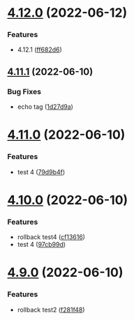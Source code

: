 # [4.12.0](https://github.com/Hussein-Attie/APT3/compare/v4.11.1...v4.12.0) (2022-06-12)


### Features

* 4.12.1 ([ff682d6](https://github.com/Hussein-Attie/APT3/commit/ff682d6b085cb3972c587d7f9fe4f5a133a251ad))



## [4.11.1](https://github.com/Hussein-Attie/APT3/compare/v4.11.0...v4.11.1) (2022-06-10)


### Bug Fixes

* echo tag ([1d27d9a](https://github.com/Hussein-Attie/APT3/commit/1d27d9af0eef956190f84d3e268cf9e79a0c49e6))



# [4.11.0](https://github.com/Hussein-Attie/APT3/compare/v4.10.0...v4.11.0) (2022-06-10)


### Features

* test 4  ([79d9b4f](https://github.com/Hussein-Attie/APT3/commit/79d9b4f0c8deb0f269ebad9060facc7ea4ab31eb))



# [4.10.0](https://github.com/Hussein-Attie/APT3/compare/v4.9.0...v4.10.0) (2022-06-10)


### Features

* rollback test4 ([cf13616](https://github.com/Hussein-Attie/APT3/commit/cf13616e9bf26be1630d7d57f02201eaca1c44bb))
* test 4 ([97cb99d](https://github.com/Hussein-Attie/APT3/commit/97cb99d70fb36e29bb8558f14cf57b3156f825cb))



# [4.9.0](https://github.com/Hussein-Attie/APT3/compare/v4.8.0...v4.9.0) (2022-06-10)


### Features

* rollback test2  ([f281f48](https://github.com/Hussein-Attie/APT3/commit/f281f4838a232f528ceb49427730b5b89aa1fae9))



